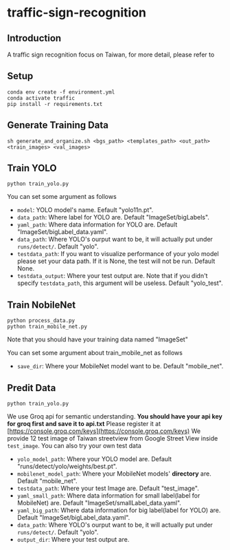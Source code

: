 # traffic-sign-recognition

## Introduction

A traffic sign recognition focus on Taiwan, for more detail, please refer to

## Setup

```
conda env create -f environment.yml
conda activate traffic
pip install -r requirements.txt
```

## Generate Training Data

```
sh generate_and_organize.sh <bgs_path> <templates_path> <out_path> <train_images> <val_images>
```

## Train YOLO

```
python train_yolo.py
```

You can set some argument as follows

- `model`: YOLO model's name. Eefault "yolo11n.pt".
- `data_path`: Where label for YOLO are. Default "ImageSet/bigLabels".
- `yaml_path`: Where data information for YOLO are. Default "ImageSet/bigLabel_data.yaml".
- `data_path`: Where YOLO's ourput want to be, it will actually put under `runs/detect/`. Default "yolo".
- `testdata_path`: If you want to visualize performance of your yolo model please set your data path. If it is None, the test will not be run. Default None.
- `testdata_output`: Where your test output are. Note that if you didn't specify `testdata_path`, this argument will be useless. Default "yolo_test".

## Train NobileNet

```
python process_data.py
python train_mobile_net.py
```
Note that you should have your training data named "ImageSet" 

You can set some argument about train_mobile_net as follows

- `save_dir`: Where your MobileNet model want to be. Default "mobile_net".

## Predit Data

```
python train_yolo.py
```

We use Groq api for semantic understanding. **You should have your api key for groq first and save it to api.txt** Please register it at [https://console.groq.com/keys](https://console.groq.com/keys)
We provide 12 test image of Taiwan streetview from Google Street View inside `test_image`. You can also try your own test data

- `yolo_model_path`: Where your YOLO model are. Default "runs/detect/yolo/weights/best.pt".
- `mobilenet_model_path`: Where your MobileNet models' **directory** are. Default "mobile_net".
- `testdata_path`: Where your test Image are. Default "test_image".
- `yaml_small_path`: Where data information for small label(label for MobileNet) are. Default "ImageSet/smallLabel_data.yaml".
- `yaml_big_path`: Where data information for big label(label for YOLO) are. Default "ImageSet/bigLabel_data.yaml".
- `data_path`: Where YOLO's ourput want to be, it will actually put under `runs/detect/`. Default "yolo".
- `output_dir`: Where your test output are.